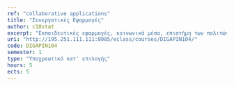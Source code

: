 ```yaml
---
ref: "collaborative applications"
title: "Συνεργατικές Εφαρμογές"
author: c18stat
excerpt: "Eκπαιδευτικές εφαρμογές, κοινωνικά μέσα, επιστήμη των πολιτών, ανοιχτός κώδικας, ανοιχτά δεδομένα, blockchain, διαμοιρασμός πόρων, συνεργατικός υπολογισμός, ασύγχρονα και σύγχρονα χαρακτηριστικά ηλεκτρονικής συνεργασίας. "
uri: "http://195.251.111.111:8085/eclass/courses/DIGAPIN104/"
code: DIGAPIN104
semester: 1
type: "Υποχρεωτικό κατ' επιλογής"
hours: 5
ects: 5
---
```

  
  
